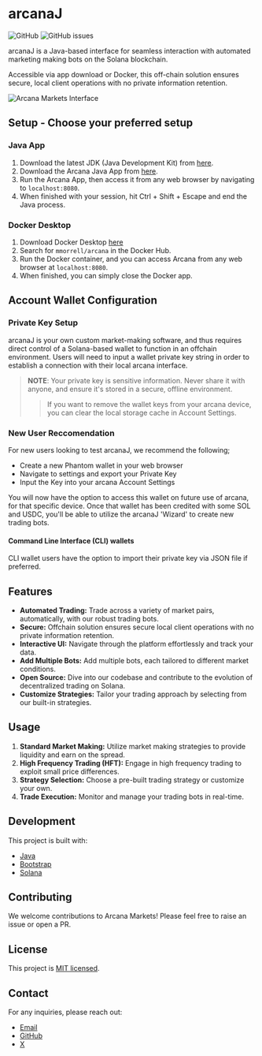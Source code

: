 # arcanaJ

![GitHub](https://img.shields.io/github/license/makolabs-xyz/arcana)
![GitHub issues](https://img.shields.io/github/issues/makolabs-xyz/arcana)

arcanaJ is a Java-based interface for seamless interaction with automated marketing making bots on the Solana blockchain. 

Accessible via app download or Docker, this off-chain solution ensures secure, local client operations with no private information retention.

![Arcana Markets Interface](https://github.com/makolabs-xyz/arcana/assets/90412655/272b4237-79f6-4cb6-a58a-155bda194cbc)

## Setup - Choose your preferred setup

### Java App
1. Download the latest JDK (Java Development Kit) from [here](https://www.oracle.com/java/technologies/javase-jdk15-downloads.html).
2. Download the Arcana Java App from [here](https://arcana.markets/arcana-1.0.jar).
3. Run the Arcana App, then access it from any web browser by navigating to `localhost:8080`.
4. When finished with your session, hit Ctrl + Shift + Escape and end the Java process.

### Docker Desktop
1. Download Docker Desktop [here](https://www.docker.com/products/docker-desktop/)
2. Search for `mmorrell/arcana` in the Docker Hub.
3. Run the Docker container, and you can access Arcana from any web browser at `localhost:8080`.
4. When finished, you can simply close the Docker app.

## Account Wallet Configuration

### Private Key Setup
arcanaJ is your own custom market-making software, and thus requires direct control of a Solana-based wallet to function in an offchain environment.
Users will need to input a wallet private key string in order to establish a connection with their local arcana interface.

> **NOTE**: Your private key is sensitive information. Never share it with anyone, and ensure it's stored in a secure, offline environment.
> > If you want to remove the wallet keys from your arcana device, you can clear the local storage cache in Account Settings.

### New User Reccomendation
For new users looking to test arcanaJ, we recommend the following;
- Create a new Phantom wallet in your web browser
- Navigate to settings and export your Private Key
- Input the Key into your arcana Account Settings

You will now have the option to access this wallet on future use of arcana, for that specific device.
Once that wallet has been credited with some SOL and USDC, you'll be able to utilize the arcanaJ 'Wizard' to create new trading bots.


#### Command Line Interface (CLI) wallets
CLI wallet users have the option to import their private key via JSON file if preferred.

## Features

- **Automated Trading:** Trade across a variety of market pairs, automatically, with our robust trading bots.
- **Secure:** Offchain solution ensures secure local client operations with no private information retention.
- **Interactive UI:** Navigate through the platform effortlessly and track your data.
- **Add Multiple Bots:** Add multiple bots, each tailored to different market conditions.
- **Open Source:** Dive into our codebase and contribute to the evolution of decentralized trading on Solana.
- **Customize Strategies:** Tailor your trading approach by selecting from our built-in strategies.

## Usage

1. **Standard Market Making:** Utilize market making strategies to provide liquidity and earn on the spread.
2. **High Frequency Trading (HFT):** Engage in high frequency trading to exploit small price differences.
4. **Strategy Selection:** Choose a pre-built trading strategy or customize your own.
5. **Trade Execution:** Monitor and manage your trading bots in real-time.

## Development

This project is built with:

- [Java](https://www.java.com/en/)
- [Bootstrap](https://getbootstrap.com/)
- [Solana](https://solana.com/)

## Contributing

We welcome contributions to Arcana Markets! Please feel free to raise an issue or open a PR.

## License

This project is [MIT licensed](LICENSE).

## Contact

For any inquiries, please reach out:

- [Email](mailto:hello@makolabs.xyz)
- [GitHub](https://github.com/makolabs-xyz)
- [X](https://twitter.com/arcanamarkets)

